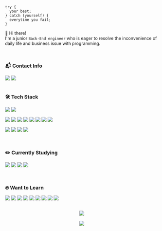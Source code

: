 ```JSX
try {
  your best;
} catch (yourself) {
  everytime you fail;
}
```

👋 Hi there!   
I'm a junior `Back-End engineer` who is eager to resolve the inconvenience of daily life and business issue with programming.

<br/>

### <p>📬 Contact Info</p>
<div>
<img src="https://img.shields.io/badge/skyup9393@gmail.com-EA4335?&logo=Gmail&logoColor=white"/>
<a href="https://www.linkedin.com/in/baekend/" target="_blank">
  <img src="https://img.shields.io/badge/LinkedIn-0A66C2?&logo=LinkedIn&logoColor=white"/>
</a>
</div>

<br/>

### <p>🛠 Tech Stack</p>

<img src="https://img.shields.io/badge/Javascript-F7DF1E?&logo=Javascript&logoColor=white"/> <img src="https://img.shields.io/badge/Typescript-3178C6?&logo=Typescript&logoColor=white"/>   

<img src="https://img.shields.io/badge/Node.js-339933?&logo=Node.js&logoColor=white"/> <img src="https://img.shields.io/badge/NestJS-E0234E?&logo=NestJS&logoColor=white"/> <img src="https://img.shields.io/badge/Express-000000?&logo=Express&logoColor=white"/> <img src="https://img.shields.io/badge/TypeORM-FF6A00?&logo=TypeORM&logoColor=white"/> <img src="https://img.shields.io/badge/Sequelize-52B0E7?&logo=Sequelize&logoColor=white"/>
<img src="https://img.shields.io/badge/MySQL-4479A1?&logo=MySQL&logoColor=white"/>
<img src="https://img.shields.io/badge/PostgreSQL-4169E1?&logo=PostgreSQL&logoColor=white"/> <img src="https://img.shields.io/badge/Redis-DC382D?&logo=Redis&logoColor=white"/>

<img src="https://img.shields.io/badge/Docker-2496ED?&logo=Docker&logoColor=white"/> <img src="https://img.shields.io/badge/Git-F05032?&logo=Git&logoColor=white"/> <img src="https://img.shields.io/badge/Swagger-85EA2D?&logo=Swagger&logoColor=white"/> <img src="https://img.shields.io/badge/AWS-232F3E?&logo=Amazon AWS&logoColor=white"/>

<br/>

### <p> ✏️  Currently Studying</p>

<img src="https://img.shields.io/badge/Python-3776AB?&logo=Python&logoColor=white"/> <img src="https://img.shields.io/badge/FastAPI-009688?&logo=FastAPI&logoColor=white"/> <img src="https://img.shields.io/badge/RabbitMQ-FF6600?&logo=RabbitMQ&logoColor=white"/> <img src="https://img.shields.io/badge/Selenium-43B02A?&logo=Selenium&logoColor=white"/>

<br/>

### <p>🔥 Want to Learn</p>

<img src="https://img.shields.io/badge/Java-006600?&logo=Java&logoColor=white"/> <img src="https://img.shields.io/badge/Spring-6DB33F?&logo=Spring&logoColor=white"/> <img src="https://img.shields.io/badge/MongoDB-47A248?&logo=MongoDB&logoColor=white"/> <img src="https://img.shields.io/badge/Apache Kafka-231F20?&logo=Apache Kafka&logoColor=white"/> <img src="https://img.shields.io/badge/Elasticsearch-005571?&logo=Elasticsearch&logoColor=white"/> <img src="https://img.shields.io/badge/Kubernetes-326CE5?&logo=Kubernetes&logoColor=white"/> <img src="https://img.shields.io/badge/Jenkins-D24939?&logo=Jenkins&logoColor=white"/> <img src="https://img.shields.io/badge/NGINX-009639?&logo=NGINX&logoColor=white"/> <img src="https://img.shields.io/badge/Jest-C21325?&logo=Jest&logoColor=white"/>

<br/>

<div align="center">
 <img src="https://github-readme-stats.vercel.app/api?username=alsrlqor1007&show_icons=true&theme=aura_dark" />
</div>

<br/>

<div align="center">
<a href="https://hits.seeyoufarm.com"><img src="https://hits.seeyoufarm.com/api/count/incr/badge.svg?url=https%3A%2F%2Fgithub.com%2Falsrlqor1007&count_bg=%23C430C8&title_bg=%23878585&icon=verizon.svg&icon_color=%23E7E7E7&title=hits&edge_flat=false"/></a>
</ div>
